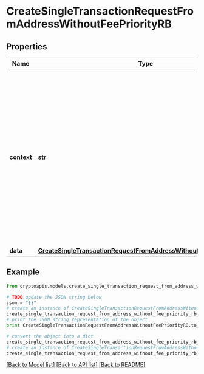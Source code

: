 # CreateSingleTransactionRequestFromAddressWithoutFeePriorityRB


## Properties
Name | Type | Description | Notes
------------ | ------------- | ------------- | -------------
**context** | **str** | In batch situations the user can use the context to correlate responses with requests. This property is present regardless of whether the response was successful or returned as an error. &#x60;context&#x60; is specified by the user. | [optional] 
**data** | [**CreateSingleTransactionRequestFromAddressWithoutFeePriorityRBData**](CreateSingleTransactionRequestFromAddressWithoutFeePriorityRBData.md) |  | 

## Example

```python
from cryptoapis.models.create_single_transaction_request_from_address_without_fee_priority_rb import CreateSingleTransactionRequestFromAddressWithoutFeePriorityRB

# TODO update the JSON string below
json = "{}"
# create an instance of CreateSingleTransactionRequestFromAddressWithoutFeePriorityRB from a JSON string
create_single_transaction_request_from_address_without_fee_priority_rb_instance = CreateSingleTransactionRequestFromAddressWithoutFeePriorityRB.from_json(json)
# print the JSON string representation of the object
print CreateSingleTransactionRequestFromAddressWithoutFeePriorityRB.to_json()

# convert the object into a dict
create_single_transaction_request_from_address_without_fee_priority_rb_dict = create_single_transaction_request_from_address_without_fee_priority_rb_instance.to_dict()
# create an instance of CreateSingleTransactionRequestFromAddressWithoutFeePriorityRB from a dict
create_single_transaction_request_from_address_without_fee_priority_rb_form_dict = create_single_transaction_request_from_address_without_fee_priority_rb.from_dict(create_single_transaction_request_from_address_without_fee_priority_rb_dict)
```
[[Back to Model list]](../README.md#documentation-for-models) [[Back to API list]](../README.md#documentation-for-api-endpoints) [[Back to README]](../README.md)


